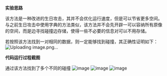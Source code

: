 **实验思路**

该方法是一种改进的生日攻击，其并不会优化运行速度，但是可以节省更多空间。与之前生日攻击中使用字典的方法类似，该方法并不会先开辟一可以容纳所有原像的空间，而是边寻找碰撞边存储，使得一些不必要的信息对可以不用存储。

若按照该方法找到一对相同的数据，则一定能够找到碰撞，其正确性证明如下：
![Uploading image.png…]()


**代码运行过程截图**

通过该方法找到了多个不同的碰撞
![image](https://github.com/hackerhui123/groupx/assets/107422784/50de94b8-ee1e-4b7a-8356-296c2e21517d)
![image](https://github.com/hackerhui123/groupx/assets/107422784/55963d11-5421-4cef-bf01-f3d60d7922fe)
![image](https://github.com/hackerhui123/groupx/assets/107422784/eca3e4c8-191c-4b44-ae59-e2787d67473d)


